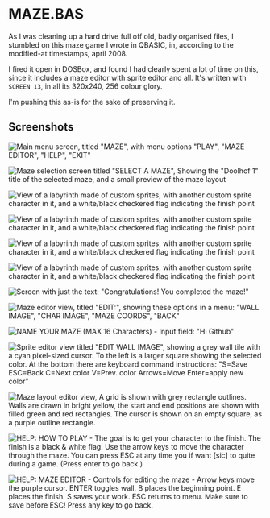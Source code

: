 # MAZE.BAS

As I was cleaning up a hard drive full off old, badly organised files, I stumbled on this maze game
I wrote in QBASIC, in, according to the modified-at timestamps, april 2008.

I fired it open in DOSBox, and found I had clearly spent a lot of time on this, since it includes
a maze editor with sprite editor and all. It's written with `SCREEN 13`, in all its 320x240, 256
colour glory.

I'm pushing this as-is for the sake of preserving it.

## Screenshots

![Main menu screen, titled "MAZE", with menu options "PLAY", "MAZE EDITOR", "HELP", "EXIT"](https://raw.githubusercontent.com/michd/maze.bas/screenshots/main_menu.png)

![Maze selection screen titled "SELECT A MAZE", Showing the "Doolhof 1" title of the selected maze, and a small preview of the maze layout](https://raw.githubusercontent.com/michd/maze.bas/screenshots/maze_selection.png)

![View of a labyrinth made of custom sprites, with another custom sprite character in it, and a white/black checkered flag indicating the finish point](https://raw.githubusercontent.com/michd/maze.bas/screenshots/gameplay_maze1.png)

![View of a labyrinth made of custom sprites, with another custom sprite character in it, and a white/black checkered flag indicating the finish point](https://raw.githubusercontent.com/michd/maze.bas/screenshots/gameplay_maze2.png)

![View of a labyrinth made of custom sprites, with another custom sprite character in it, and a white/black checkered flag indicating the finish point](https://raw.githubusercontent.com/michd/maze.bas/screenshots/gameplay_maze3.png)

![View of a labyrinth made of custom sprites, with another custom sprite character in it, and a white/black checkered flag indicating the finish point](https://raw.githubusercontent.com/michd/maze.bas/screenshots/gameplay_maze4.png)

![Screen with just the text: "Congratulations! You completed the maze!"](https://raw.githubusercontent.com/michd/maze.bas/screenshots/winning.png)

![Maze editor view, titled "EDIT:", showing these options in a menu: "WALL IMAGE", "CHAR IMAGE", "MAZE COORDS", "BACK"](https://raw.githubusercontent.com/michd/maze.bas/screenshots/editor_menu.png)

![NAME YOUR MAZE (MAX 16 Characters) - Input field: "Hi Github"](https://raw.githubusercontent.com/michd/maze.bas/screenshots/editor_name_maze.png)

![Sprite editor view titled "EDIT WALL IMAGE", showing a grey wall tile with a cyan pixel-sized cursor. To the left is a larger square showing the selected color. At the bottom there are keyboard command instructions: "S=Save ESC=Back C=Next color V=Prev. color Arrows=Move Enter=apply new color"](https://raw.githubusercontent.com/michd/maze.bas/screenshots/sprite_editor.png)

![Maze layout editor view, A grid is shown with grey rectangle outlines. Walls are drawn in bright yellow, the start and end positions are shown with filled green and red rectangles. The cursor is shown on an empty square, as a purple outline rectangle.](https://raw.githubusercontent.com/michd/maze.bas/screenshots/maze_coord_editor.png)

![HELP: HOW TO PLAY - The goal is to get your character to the finish. The finish is a black & white flag. Use the arrow keys to move the character through the maze. You can press ESC at any time you if want [sic] to quite during a game. (Press enter to go back.)](https://raw.githubusercontent.com/michd/maze.bas/screenshots/help_how_to_play.png)

![HELP: MAZE EDITOR - Controls for editing the maze - Arrow keys move the purple cursor. ENTER toggles wall. B places the beginning point. E places the finish. S saves your work. ESC returns to menu. Make sure to save before ESC! Press any key to go back.](https://raw.githubusercontent.com/michd/maze.bas/screenshots/help_editor.png)

